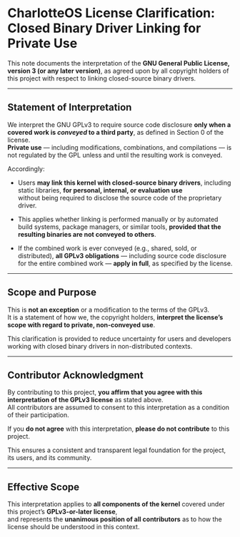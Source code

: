 # CharlotteOS License Clarification: Closed Binary Driver Linking for Private Use

This note documents the interpretation of the **GNU General Public License, version 3 (or any later version)**, as agreed upon by all copyright
holders of this project with respect to linking closed-source binary drivers.

---

## Statement of Interpretation

We interpret the GNU GPLv3 to require source code disclosure **only when a covered work is _conveyed_ to a third party**, as defined in Section 0 of the license.  
**Private use** — including modifications, combinations, and compilations — is not regulated by the GPL unless and until the resulting work is conveyed.

Accordingly:

- Users **may link this kernel with closed-source binary drivers**, including static libraries, **for personal, internal, or evaluation use**  
  without being required to disclose the source code of the proprietary driver.

- This applies whether linking is performed manually or by automated build systems, package managers, or similar tools, **provided that the resulting binaries are not conveyed to others**.

- If the combined work is ever conveyed (e.g., shared, sold, or distributed), **all GPLv3 obligations** — including source code disclosure for the entire combined work — **apply in full**, as specified by the license.

---

## Scope and Purpose

This is **not an exception** or a modification to the terms of the GPLv3.  
It is a statement of how we, the copyright holders,
**interpret the license’s scope with regard to private, non-conveyed use**.

This clarification is provided to reduce uncertainty for users and developers working with closed binary drivers in non-distributed contexts.

---

## Contributor Acknowledgment

By contributing to this project, **you affirm that you agree with this interpretation of the GPLv3 license** as stated above.  
All contributors are assumed to consent to this interpretation as a condition of their participation.

If you **do not agree** with this interpretation, **please do not contribute** to this project.

This ensures a consistent and transparent legal foundation for the project, its users, and its community.

---

## Effective Scope

This interpretation applies to **all components of the kernel** covered under this project’s **GPLv3-or-later license**,  
and represents the **unanimous position of all contributors** as to how the license should be understood in this context.
